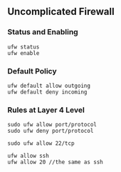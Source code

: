## Uncomplicated Firewall

### Status and Enabling
```
ufw status
ufw enable
```


### Default Policy
```
ufw default allow outgoing
ufw default deny incoming
```
### Rules at Layer 4 Level

```
sudo ufw allow port/protocol
sudo ufw deny port/protocol
```

```
sudo ufw allow 22/tcp
```

```
ufw allow ssh
ufw allow 20 //the same as ssh
```

